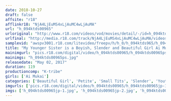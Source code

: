 ```yaml
---
date: 2018-10-27
draft: false
affsite: "r18"
afflinkr18: "NjA4LjEuMS4xLjAuMC4wLjAuMA"
url: "h_094ktds00965"
urloriginal: "http://www.r18.com/videos/vod/movies/detail/-/id=h_094ktds00965"
urlfinal: "http://media.r18.com/track/NjA4LjEuMS4xLjAuMC4wLjAuMA/videos/vod/movies/detail/-/id=h_094ktds00965"
samplevid: "awspv3001.r18.com/litevideo/freepv/h/h_0/h_094ktds965/h_094ktds965_dmb_w.mp4"
title: "My Younger Sister is a Boyish, Slender and Beautiful Girl Ai Mukai"
mainimgurl: "pics.r18.com/digital/video/h_094ktds00965/h_094ktds00965ps.jpg"
mainimgs: "h_094ktds00965ps.jpg"
releasedate: "May 02, 2017"
duration: 119
productioncomp: "K-tribe"
girls: ['Ai Mukai']
categories: ['Beautiful Girl', 'Petite', 'Small Tits', 'Slender', 'Youthful', 'Featured Actress', 'Sister', 'Hi-Def']
imgurls: ['pics.r18.com/digital/video/h_094ktds00965/h_094ktds00965jp-1.jpg', 'pics.r18.com/digital/video/h_094ktds00965/h_094ktds00965jp-2.jpg', 'pics.r18.com/digital/video/h_094ktds00965/h_094ktds00965jp-3.jpg', 'pics.r18.com/digital/video/h_094ktds00965/h_094ktds00965jp-4.jpg', 'pics.r18.com/digital/video/h_094ktds00965/h_094ktds00965jp-5.jpg', 'pics.r18.com/digital/video/h_094ktds00965/h_094ktds00965jp-6.jpg', 'pics.r18.com/digital/video/h_094ktds00965/h_094ktds00965jp-7.jpg', 'pics.r18.com/digital/video/h_094ktds00965/h_094ktds00965jp-8.jpg', 'pics.r18.com/digital/video/h_094ktds00965/h_094ktds00965jp-9.jpg', 'pics.r18.com/digital/video/h_094ktds00965/h_094ktds00965jp-10.jpg', 'pics.r18.com/digital/video/h_094ktds00965/h_094ktds00965jp-11.jpg', 'pics.r18.com/digital/video/h_094ktds00965/h_094ktds00965jp-12.jpg', 'pics.r18.com/digital/video/h_094ktds00965/h_094ktds00965jp-13.jpg', 'pics.r18.com/digital/video/h_094ktds00965/h_094ktds00965jp-14.jpg', 'pics.r18.com/digital/video/h_094ktds00965/h_094ktds00965jp-15.jpg', 'pics.r18.com/digital/video/h_094ktds00965/h_094ktds00965jp-16.jpg', 'pics.r18.com/digital/video/h_094ktds00965/h_094ktds00965jp-17.jpg', 'pics.r18.com/digital/video/h_094ktds00965/h_094ktds00965jp-18.jpg', 'pics.r18.com/digital/video/h_094ktds00965/h_094ktds00965jp-19.jpg', 'pics.r18.com/digital/video/h_094ktds00965/h_094ktds00965jp-20.jpg']
imgs: ['h_094ktds00965jp-1.jpg', 'h_094ktds00965jp-2.jpg', 'h_094ktds00965jp-3.jpg', 'h_094ktds00965jp-4.jpg', 'h_094ktds00965jp-5.jpg', 'h_094ktds00965jp-6.jpg', 'h_094ktds00965jp-7.jpg', 'h_094ktds00965jp-8.jpg', 'h_094ktds00965jp-9.jpg', 'h_094ktds00965jp-10.jpg', 'h_094ktds00965jp-11.jpg', 'h_094ktds00965jp-12.jpg', 'h_094ktds00965jp-13.jpg', 'h_094ktds00965jp-14.jpg', 'h_094ktds00965jp-15.jpg', 'h_094ktds00965jp-16.jpg', 'h_094ktds00965jp-17.jpg', 'h_094ktds00965jp-18.jpg', 'h_094ktds00965jp-19.jpg', 'h_094ktds00965jp-20.jpg']
---
```

